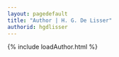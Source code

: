 ```yaml
---
layout: pagedefault
title: "Author | H. G. De Lisser"
authorid: hgdlisser
---
```

{% include loadAuthor.html %}